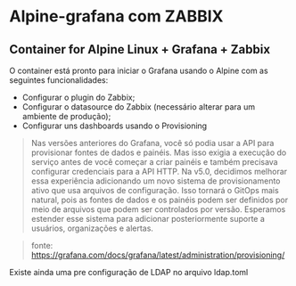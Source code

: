 # Alpine-grafana com ZABBIX

## Container for Alpine Linux + Grafana + Zabbix

O container está pronto para iniciar o Grafana usando o Alpine com as seguintes funcionalidades:

- Configurar o plugin do Zabbix;
- Configurar o datasource do Zabbix (necessário alterar para um ambiente de produção);
- Configurar uns dashboards usando o Provisioning 

> Nas versões anteriores do Grafana, você só podia usar a API para provisionar fontes de dados e painéis. Mas isso exigia a execução do serviço antes de você começar a criar painéis e também precisava configurar credenciais para a API HTTP. Na v5.0, decidimos melhorar essa experiência adicionando um novo sistema de provisionamento ativo que usa arquivos de configuração. Isso tornará o GitOps mais natural, pois as fontes de dados e os painéis podem ser definidos por meio de arquivos que podem ser controlados por versão. Esperamos estender esse sistema para adicionar posteriormente suporte a usuários, organizações e alertas.

> fonte: https://grafana.com/docs/grafana/latest/administration/provisioning/

Existe ainda uma pre configuração de LDAP no arquivo ldap.toml